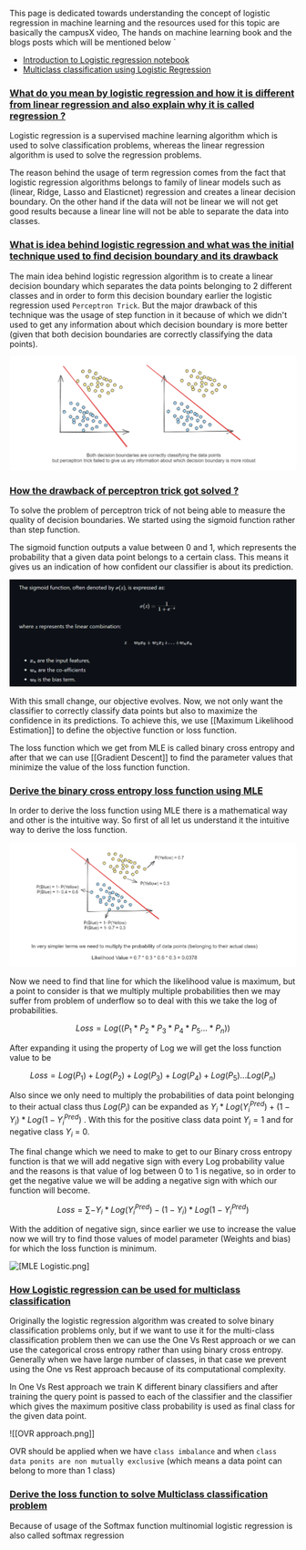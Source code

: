 This page is dedicated towards understanding the concept of logistic regression in machine learning and the resources used for this topic are basically the campusX video, The hands on machine learning book and the blogs posts which will be mentioned below `

- [Introduction to Logistic regression notebook](https://drive.google.com/file/d/1L2AY78TgqOlf7rlsRDZhQABAThqsRQRz/view)
- [Multiclass classification using Logistic Regression](https://drive.google.com/file/d/1neEFkUXbXx5RktYKoPe2qW8CV460G_rX/view)

### [What do you mean by logistic regression and how it is different from linear regression and also explain why it is called regression ? ](#)

Logistic regression is a supervised machine learning algorithm which is used to solve classification problems, whereas the linear regression algorithm is used to solve the regression problems. 

The reason behind the usage of term regression comes from the fact that logistic regression algorithms belongs to family of linear models such as (linear, Ridge, Lasso and Elasticnet) regression and creates a linear decision boundary. On the other hand if the data will not be linear we will not get good results because a linear line will not be able to separate the data into classes.

### [What is idea behind logistic regression and what was the initial technique used to find decision boundary and its drawback](#)

The main idea behind logistic regression algorithm is to create a linear decision boundary which separates the data points belonging to 2 different classes and in order to form this decision boundary earlier the logistic regression used `Perceptron Trick`. But the major drawback of this technique was the usage of step function in it because of which we didn't used to get any information about which decision boundary is more better (given that both decision boundaries are correctly classifying the data points).

![[Perceptron Trick drawback.png]](https://github.com/yuvraaj2002/AI-Notes/blob/master/Machine%20Learning/Images/Perceptron%20Trick%20drawback.png)

### [How the drawback of perceptron trick got solved ?](#)

To solve the problem of perceptron trick of not being able to measure the quality of decision boundaries. We started using the sigmoid function rather than step function. 

The sigmoid function outputs a value between 0 and 1, which represents the probability that a given data point belongs to a certain class. This means it gives us an indication of how confident our classifier is about its prediction.

![[Logistic Regression sigmoid.png]](https://github.com/yuvraaj2002/AI-Notes/blob/master/Machine%20Learning/Images/Logistic%20Regression%20sigmoid.png)

With this small change, our objective evolves. Now, we not only want the classifier to correctly classify data points but also to maximize the confidence in its predictions. To achieve this, we use [[Maximum Likelihood Estimation]] to define the objective function or loss function. 

The loss function which we get from MLE is called binary cross entropy and after that we can use [[Gradient Descent]] to find the parameter values that minimize the value of the loss function function.

### [Derive the binary cross entropy loss function using MLE](#)

In order to derive the loss function using MLE there is a mathematical way and other is the intuitive way. So first of all let us understand it the intuitive way to derive the loss function.

![[Intuitive_MLE.png]](https://github.com/yuvraaj2002/AI-Notes/blob/master/Machine%20Learning/Images/Intuitive_MLE.png)

Now we need to find that line for which the likelihood value is maximum, but a point to consider is that we multiply multiple probabilities then we may suffer from problem of underflow so to deal with this we take the log of probabilities.

$$Loss = Log((P_1*P_2*P_3*P_4*P_5...*P_n))$$

After expanding it using the property of Log we will get the loss function value to be 

$$Loss = Log(P_1)+Log(P_2) + Log(P_3) + Log(P_4) + Log(P_5)...Log(P_n)$$

Also since we only need to multiply the probabilities of data point belonging to their actual class thus $Log(P_i)$ can be expanded as $Y_i*Log(Y^{Pred}_i) + (1-Y_i)*Log(1-Y^{Pred}_i)$ . With this for the positive class data point $Y_i = 1$ and for negative class $Y_i$ = 0.

The final change which we need to make to get to our Binary cross entropy function is that we will add negative sign with every Log probability value and the reasons is that value of log between 0 to 1 is negative, so in order to get the negative value we will be adding a negative sign with which our function will become.

$$Loss =  ∑ -Y_i*Log(Y^{Pred}_i) - (1-Y_i)*Log(1-Y^{Pred}_i)$$

With the addition of negative sign, since earlier we use to increase the value now we will try to find those values of model parameter (Weights and bias) for which the loss function is minimum.

![[MLE Logistic.png]](https://github.com/yuvraaj2002/AI-Notes/blob/master/Machine%20Learning/Images/MLE%20Logistic.png)


### [How Logistic regression can be used for multiclass classification](#)

Originally the logistic regression algorithm was created to solve binary classification problems only, but if we want to use it for the multi-class classification problem then we can use the One Vs Rest approach or we can use the categorical cross entropy rather than using binary cross entropy. Generally when we have large number of classes, in that case we prevent using the One vs Rest approach because of its computational complexity.

In One Vs Rest approach we train K different binary classifiers and after training the query point is passed to each of the classifier and the classifier which gives the maximum positive class probability is used as final class for the given data point.

![[OVR approach.png]]

OVR should be applied when we have `class imbalance` and when `class data ponits are non mutually exclusive` (which means a data point can belong to more than 1 class)

### [Derive the loss function to solve Multiclass classification problem](#)

Because of usage of the Softmax function multinomial logistic regression is also called softmax regression

